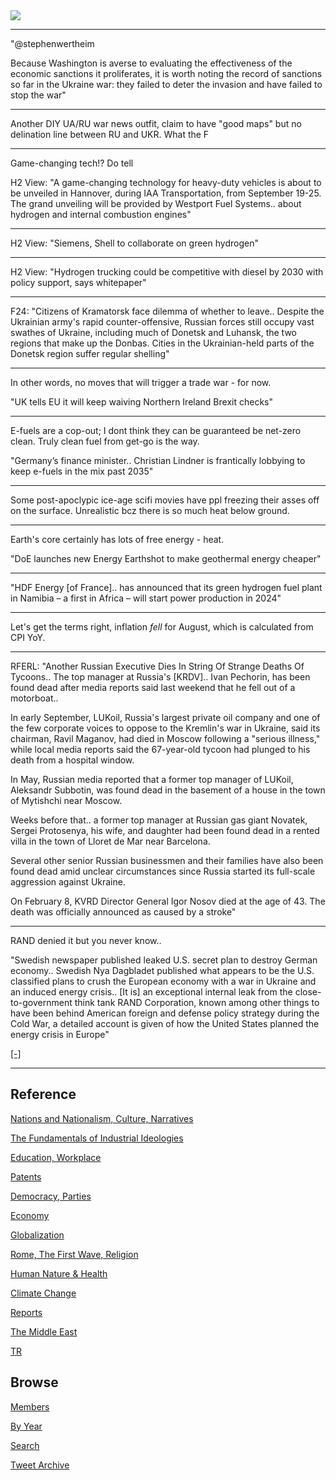 <img src="https://drive.google.com/uc?export=view&id=1B2wf9R7AMH1d7Vw6e2mucLbIQ5NSjir7"/>

---

"@stephenwertheim

Because Washington is averse to evaluating the effectiveness of the
economic sanctions it proliferates, it is worth noting the record of
sanctions so far in the Ukraine war: they failed to deter the invasion
and have failed to stop the war"

---

Another DIY UA/RU war news outfit, claim to have "good maps" but no
delination line between RU and UKR. What the F

---

Game-changing tech!? Do tell

H2 View: "A game-changing technology for heavy-duty vehicles is about
to be unveiled in Hannover, during IAA Transportation, from September
19-25. The grand unveiling will be provided by Westport Fuel Systems..
about hydrogen and internal combustion engines"

---

H2 View: "Siemens, Shell to collaborate on green hydrogen"

---

H2 View: "Hydrogen trucking could be competitive with diesel by 2030
with policy support, says whitepaper"

---

F24: "Citizens of Kramatorsk face dilemma of whether to
leave.. Despite the Ukrainian army's rapid counter-offensive, Russian
forces still occupy vast swathes of Ukraine, including much of Donetsk
and Luhansk, the two regions that make up the Donbas. Cities in the
Ukrainian-held parts of the Donetsk region suffer regular shelling"

---

In other words, no moves that will trigger a trade war - for now.

"UK tells EU it will keep waiving Northern Ireland Brexit checks"

---

E-fuels are a cop-out; I dont think they can be guaranteed be net-zero
clean. Truly clean fuel from get-go is the way.

"Germany’s finance minister.. Christian Lindner is frantically lobbying
to keep e-fuels in the mix past 2035"

---

Some post-apoclypic ice-age scifi movies have ppl freezing their asses
off on the surface. Unrealistic bcz there is so much heat below
ground.

---

Earth's core certainly has lots of free energy - heat.

"DoE launches new Energy Earthshot to make geothermal energy cheaper"

---

"HDF Energy [of France].. has announced that its green hydrogen fuel
plant in Namibia – a first in Africa – will start power production in
2024"

---

Let's get the terms right, inflation *fell* for August, which is
calculated from CPI YoY.

---

RFERL: "Another Russian Executive Dies In String Of Strange Deaths Of
Tycoons.. The top manager at Russia's [KRDV].. Ivan Pechorin, has been
found dead after media reports said last weekend that he fell out of a
motorboat.. 

In early September, LUKoil, Russia's largest private oil company and
one of the few corporate voices to oppose to the Kremlin's war in
Ukraine, said its chairman, Ravil Maganov, had died in Moscow
following a "serious illness," while local media reports said the
67-year-old tycoon had plunged to his death from a hospital window.

In May, Russian media reported that a former top manager of LUKoil,
Aleksandr Subbotin, was found dead in the basement of a house in the
town of Mytishchi near Moscow.

Weeks before that..  a former top manager at Russian gas giant
Novatek, Sergei Protosenya, his wife, and daughter had been found dead
in a rented villa in the town of Lloret de Mar near Barcelona.

Several other senior Russian businessmen and their families have also
been found dead amid unclear circumstances since Russia started its
full-scale aggression against Ukraine.

On February 8, KVRD Director General Igor Nosov died at the age of 43.
The death was officially announced as caused by a stroke"

---

RAND denied it but you never know.. 

"Swedish newspaper published leaked U.S. secret plan to destroy German
economy.. Swedish Nya Dagbladet published what appears to be the
U.S. classified plans to crush the European economy with a war in
Ukraine and an induced energy crisis.. [It is] an exceptional internal
leak from the close-to-government think tank RAND Corporation, known
among other things to have been behind American foreign and defense
policy strategy during the Cold War, a detailed account is given of
how the United States planned the energy crisis in Europe"

[[-]](https://www.riotimesonline.com/brazil-news/modern-day-censorship/swedish-newspaper-publishes-leaked-u-s-strategic-plan-to-destroy-german-economy/)

---

## Reference

[Nations and Nationalism, Culture, Narratives](2013/02/nations-and-nationalism.html)

[The Fundamentals of Industrial Ideologies](2011/04/fundamentals-of-industrial-ideologies.html)

[Education, Workplace](2017/09/education-workplace.html)

[Patents](2018/09/patents.html)

[Democracy, Parties](2016/11/democracy.html)

[Economy](2018/05/economy.html)

[Globalization](2018/09/globalization.html)

[Rome, The First Wave, Religion](2017/12/rome.html)

[Human Nature & Health](2020/07/human-nature.html)

[Climate Change](2018/12/climate.html)

[Reports](2019/05/reports.html)

[The Middle East](2019/07/middleeast.html)

[TR](../tr)

## Browse

[Members](2022/08/members.html)

[By Year](years.html)

[Search](search.html)

[Tweet Archive](tweets/index.html)
